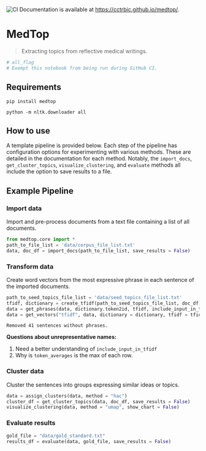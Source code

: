 ![CI](https://github.com/cctrbic/medtop/workflows/CI/badge.svg) 
Documentation is available at https://cctrbic.github.io/medtop/.

# MedTop
> Extracting topics from reflective medical writings.


```python
# all_flag
# Exempt this notebook from being run during GitHub CI.
```

## Requirements
`pip install medtop`  

`python -m nltk.downloader all`

## How to use

A template pipeline is provided below. Each step of the pipeline has configuration options for experimenting with various methods. These are detailed in the documentation for each method. Notably, the `import_docs`, `get_cluster_topics`, `visualize_clustering`, and `evaluate` methods all include the option to save results to a file.

## Example Pipeline
### Import data
Import and pre-process documents from a text file containing a list of all documents.

```python
from medtop.core import *
path_to_file_list = 'data/corpus_file_list.txt'
data, doc_df = import_docs(path_to_file_list, save_results = False)
```

### Transform data
Create word vectors from the most expressive phrase in each sentence of the imported documents.

```python
path_to_seed_topics_file_list = 'data/seed_topics_file_list.txt'
tfidf, dictionary = create_tfidf(path_to_seed_topics_file_list, doc_df)
data = get_phrases(data, dictionary.token2id, tfidf, include_input_in_tfidf = False)
data = get_vectors("tfidf", data, dictionary = dictionary, tfidf = tfidf)
```

    Removed 41 sentences without phrases.
    

**Questions about unrepresentative names:**   
  1) Need a better understanding of `include_input_in_tfidf`  
  2) Why is `token_averages` is the max of each row.

### Cluster data
Cluster the sentences into groups expressing similar ideas or topics.

```python
data = assign_clusters(data, method = "hac")
cluster_df = get_cluster_topics(data, doc_df, save_results = False)
visualize_clustering(data, method = "umap", show_chart = False)
```

### Evaluate results

```python
gold_file = "data/gold_standard.txt"
results_df = evaluate(data, gold_file, save_results = False)
```
